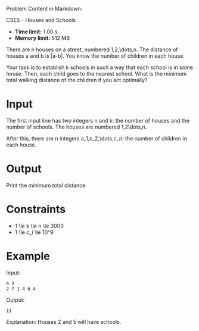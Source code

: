 Problem Content in Markdown:


CSES \- Houses and Schools




* **Time limit:** 1\.00 s
* **Memory limit:** 512 MB




There are n houses on a street, numbered 1,2,\\dots,n. The distance of houses a and b is \|a\-b\|. You know the number of children in each house.


Your task is to establish k schools in such a way that each school is in some house. Then, each child goes to the nearest school. What is the minimum total walking distance of the children if you act optimally?


Input
=====


The first input line has two integers n and k: the number of houses and the number of schools. The houses are numbered 1,2\\dots,n.


After this, there are n integers c\_1,c\_2,\\dots,c\_n: the number of children in each house.


Output
======


Print the minimum total distance.


Constraints
===========


* 1 \\le k \\le n \\le 3000
* 1 \\le c\_i \\le 10^9


Example
=======


Input:



```
6 2
2 7 1 4 6 4

```

Output:



```
11

```

Explanation: Houses 2 and 5 will have schools.


 
